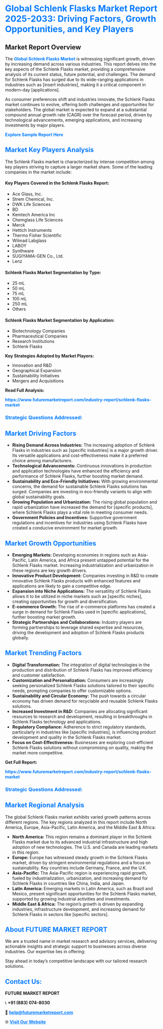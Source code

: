 <h1 style="color: #007BFF;">Global Schlenk Flasks Market Report 2025-2033: Driving Factors, Growth Opportunities, and Key Players</h1>

<section id="overview">
<h2>Market Report Overview</h2>
<p>The <a href="https://www.futuremarketreport.com/industry-report/schlenk-flasks-market" style="color: #007BFF; text-decoration: none;"><strong>Global Schlenk Flasks Market</strong></a> is witnessing significant growth, driven by increasing demand across various industries. This report delves into the key aspects of the Schlenk Flasks market, providing a comprehensive analysis of its current status, future potential, and challenges. The demand for Schlenk Flasks has surged due to its wide-ranging applications in industries such as [insert industries], making it a critical component in modern-day [applications].</p>
<p>As consumer preferences shift and industries innovate, the Schlenk Flasks market continues to evolve, offering both challenges and opportunities for stakeholders. The global market is expected to expand at a substantial compound annual growth rate (CAGR) over the forecast period, driven by technological advancements, emerging applications, and increasing investments by major players.</p>
</section>

<section id="overview">
<p><a href="https://www.futuremarketreport.com/request-sample/reportId=116665" style="color: #007BFF; text-decoration: none;"><strong>Explore Sample Report Here</strong></a></p>
</section>

<section id="key-players">
<h2 style="color: #007BFF;">Market Key Players Analysis</h2>
<p>The Schlenk Flasks market is characterized by intense competition among key players striving to capture a larger market share. Some of the leading companies in the market include:</p>
<h4>Key Players Covered in the Schlenk Flasks Report:</h4>
<ul><li>Ace Glass, Inc.</li><li>Strem Chemical, Inc.</li><li>DWK Life Sciences</li><li>BD</li><li>Kemtech America Inc</li><li>Chemglass Life Sciences</li><li>Merck</li><li>Hettich Instruments</li><li>Thermo Fisher Scientific</li><li>Wilmad Labglass</li><li>LABOY</li><li>Synthware</li><li>SUGIYAMA-GEN Co., Ltd.</li><li>Lenz</li></ul>
<h4>Schlenk Flasks Market Segmentation by Type:</h4>
<ul><li>25 mL</li><li>50 mL</li><li>75 mL</li><li>100 mL</li><li>250 mL</li><li>Others</li></ul>

<h4>Schlenk Flasks Market Segmentation by Application:</h4>
<ul><li>Biotechnology Companies</li><li>Pharmaceutical Companies</li><li>Research Institutions</li><li>Schlenk Flasks</li></ul>
<p><strong>Key Strategies Adopted by Market Players:</strong></p>
<ul>
<li>Innovation and R&D</li>
<li>Geographical Expansion</li>
<li>Sustainability Initiatives</li>
<li>Mergers and Acquisitions</li>
</ul>
</section>

<section>
<p><strong>Read Full Analysis: </strong></p><a href="https://www.futuremarketreport.com/industry-report/schlenk-flasks-market" style="color: #007BFF; text-decoration: none;"><strong>https://www.futuremarketreport.com/industry-report/schlenk-flasks-market</strong></a>
<h3 style="color: #007BFF;">Strategic Questions Addressed:</h3>
</section>

<section id="driving-factors">
<h2 style="color: #007BFF;">Market Driving Factors</h2>
<ul>
<li><strong>Rising Demand Across Industries:</strong> The increasing adoption of Schlenk Flasks in industries such as [specific industries] is a major growth driver. Its versatile applications and cost-effectiveness make it a preferred choice among manufacturers.</li>
<li><strong>Technological Advancements:</strong> Continuous innovations in production and application technologies have enhanced the efficiency and performance of Schlenk Flasks, further boosting market demand.</li>
<li><strong>Sustainability and Eco-Friendly Initiatives:</strong> With growing environmental concerns, the demand for sustainable Schlenk Flasks solutions has surged. Companies are investing in eco-friendly variants to align with global sustainability goals.</li>
<li><strong>Growing Population and Urbanization:</strong> The rising global population and rapid urbanization have increased the demand for [specific products], where Schlenk Flasks plays a vital role in meeting consumer needs.</li>
<li><strong>Government Policies and Incentives:</strong> Supportive government regulations and incentives for industries using Schlenk Flasks have created a conducive environment for market growth.</li>
</ul>
</section>

<section id="growth-opportunities">
<h2 style="color: #007BFF;">Market Growth Opportunities</h2>
<ul>
<li><strong>Emerging Markets:</strong> Developing economies in regions such as Asia-Pacific, Latin America, and Africa present untapped potential for the Schlenk Flasks market. Increasing industrialization and urbanization in these regions are key growth drivers.</li>
<li><strong>Innovative Product Development:</strong> Companies investing in R&D to create innovative Schlenk Flasks products with enhanced features and applications are likely to gain a competitive edge.</li>
<li><strong>Expansion into Niche Applications:</strong> The versatility of Schlenk Flasks allows it to be utilized in niche markets such as [specific niches], creating opportunities for growth and diversification.</li>
<li><strong>E-commerce Growth:</strong> The rise of e-commerce platforms has created a surge in demand for Schlenk Flasks used in [specific applications], further boosting market growth.</li>
<li><strong>Strategic Partnerships and Collaborations:</strong> Industry players are forming partnerships to leverage shared expertise and resources, driving the development and adoption of Schlenk Flasks products globally.</li>
</ul>
</section>

<section id="trending-factors">
<h2 style="color: #007BFF;">Market Trending Factors</h2>
<ul>
<li><strong>Digital Transformation:</strong> The integration of digital technologies in the production and distribution of Schlenk Flasks has improved efficiency and customer satisfaction.</li>
<li><strong>Customization and Personalization:</strong> Consumers are increasingly seeking personalized Schlenk Flasks solutions tailored to their specific needs, prompting companies to offer customizable options.</li>
<li><strong>Sustainability and Circular Economy:</strong> The push towards a circular economy has driven demand for recyclable and reusable Schlenk Flasks solutions.</li>
<li><strong>Increased Investment in R&D:</strong> Companies are allocating significant resources to research and development, resulting in breakthroughs in Schlenk Flasks technology and applications.</li>
<li><strong>Regulatory Compliance:</strong> Adherence to strict regulatory standards, particularly in industries like [specific industries], is influencing product development and quality in the Schlenk Flasks market.</li>
<li><strong>Focus on Cost-Effectiveness:</strong> Businesses are exploring cost-efficient Schlenk Flasks solutions without compromising on quality, making the market more competitive.</li>
</ul>
</section>

<section>
<p><strong>Get Full Report: </strong></p><a href="https://www.futuremarketreport.com/industry-report/schlenk-flasks-market" style="color: #007BFF; text-decoration: none;"><strong>https://www.futuremarketreport.com/industry-report/schlenk-flasks-market</strong></a>
<h3 style="color: #007BFF;">Strategic Questions Addressed:</h3>
</section>


<section id="regional-analysis">
<h2 style="color: #007BFF;">Market Regional Analysis</h2>
<p>The global Schlenk Flasks market exhibits varied growth patterns across different regions. The key regions analyzed in this report include North America, Europe, Asia-Pacific, Latin America, and the Middle East & Africa:</p>
<ul>
<li><strong>North America:</strong> This region remains a dominant player in the Schlenk Flasks market due to its advanced industrial infrastructure and high adoption of new technologies. The U.S. and Canada are leading markets in this region.</li>
<li><strong>Europe:</strong> Europe has witnessed steady growth in the Schlenk Flasks market, driven by stringent environmental regulations and a focus on sustainability. Key countries include Germany, France, and the U.K.</li>
<li><strong>Asia-Pacific:</strong> The Asia-Pacific region is experiencing rapid growth, fueled by industrialization, urbanization, and increasing demand for Schlenk Flasks in countries like China, India, and Japan.</li>
<li><strong>Latin America:</strong> Emerging markets in Latin America, such as Brazil and Mexico, present significant opportunities for the Schlenk Flasks market, supported by growing industrial activities and investments.</li>
<li><strong>Middle East & Africa:</strong> The region’s growth is driven by expanding industries, infrastructure development, and increasing demand for Schlenk Flasks in sectors like [specific sectors].</li>
</ul>
</section>

<footer>
<h2 style="color: #007BFF;">About FUTURE MARKET REPORT</h2>
<p>We are a trusted name in market research and advisory services, delivering actionable insights and strategic support to businesses across diverse industries. Our expertise lies in offering:</p>

<p>Stay ahead in today’s competitive landscape with our tailored research solutions.</p>

<h2 style="color: #007BFF;">Contact Us:</h2>
<p><strong>FUTURE MARKET REPORT</strong></p>
<p>📞 <strong>+91 (883) 074-8030</strong></p>
<p>📧 <strong><a href="mailto:help@futuremarketreport.com" style="color: #007BFF;">help@futuremarketreport.com</a></strong></p>
<p>🌐 <strong><a href="https://www.futuremarketreport.com/" style="color: #007BFF;">Visit Our Website</a></strong></p>
</footer>